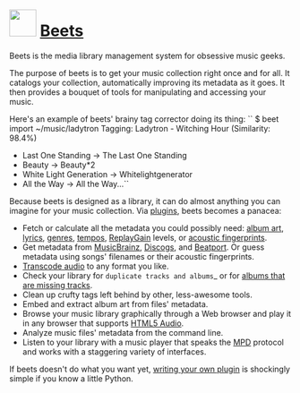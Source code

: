 ﻿# <img src="https://cdn.jsdelivr.net/gh/chtof/chocolatey-packages/automatic/beets/beets.png" width="48" height="48"/> [Beets](https://chocolatey.org/packages/beets)

Beets is the media library management system for obsessive music geeks.

The purpose of beets is to get your music collection right once and for all.
It catalogs your collection, automatically improving its metadata as it goes.
It then provides a bouquet of tools for manipulating and accessing your music.

Here's an example of beets' brainy tag corrector doing its thing:
``
  $ beet import ~/music/ladytron
  Tagging:
      Ladytron - Witching Hour
  (Similarity: 98.4%)
   * Last One Standing      -> The Last One Standing
   * Beauty                 -> Beauty*2
   * White Light Generation -> Whitelightgenerator
   * All the Way            -> All the Way...``

Because beets is designed as a library, it can do almost anything you can
imagine for your music collection. Via [plugins](https://beets.readthedocs.org/page/plugins), beets becomes a panacea:

- Fetch or calculate all the metadata you could possibly need: [album art](https://beets.readthedocs.org/page/plugins/fetchart.html),
  [lyrics](https://beets.readthedocs.org/page/plugins/lyrics.html), [genres](https://beets.readthedocs.org/page/plugins/lastgenre.html), [tempos](https://beets.readthedocs.org/page/plugins/acousticbrainz.html), [ReplayGain](https://beets.readthedocs.org/page/plugins/replaygain.html) levels, or [acoustic
  fingerprints](https://beets.readthedocs.org/page/plugins/chroma.html).
- Get metadata from [MusicBrainz](https://musicbrainz.org), [Discogs](https://www.discogs.com/), and [Beatport](https://www.beatport.com/). Or guess
  metadata using songs' filenames or their acoustic fingerprints.
- [Transcode audio](https://beets.readthedocs.org/page/plugins/convert.html) to any format you like.
- Check your library for `duplicate tracks and albums`_ or for [albums that
  are missing tracks](https://beets.readthedocs.org/page/plugins/missing.html).
- Clean up crufty tags left behind by other, less-awesome tools.
- Embed and extract album art from files' metadata.
- Browse your music library graphically through a Web browser and play it in any
  browser that supports [HTML5 Audio](http://www.w3.org/TR/html-markup/audio.html).
- Analyze music files' metadata from the command line.
- Listen to your library with a music player that speaks the [MPD](https://www.musicpd.org) protocol
  and works with a staggering variety of interfaces.

If beets doesn't do what you want yet, [writing your own plugin](https://beets.readthedocs.org/page/dev/plugins.html) is
shockingly simple if you know a little Python.